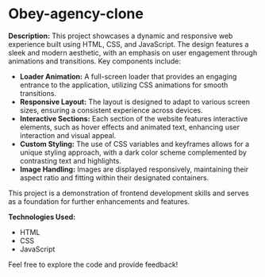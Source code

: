 # Obey-agency-clone

**Description:**
This project showcases a dynamic and responsive web experience built using HTML, CSS, and JavaScript. The design features a sleek and modern aesthetic, with an emphasis on user engagement through animations and transitions. Key components include:

- **Loader Animation:** A full-screen loader that provides an engaging entrance to the application, utilizing CSS animations for smooth transitions.
- **Responsive Layout:** The layout is designed to adapt to various screen sizes, ensuring a consistent experience across devices.
- **Interactive Sections:** Each section of the website features interactive elements, such as hover effects and animated text, enhancing user interaction and visual appeal.
- **Custom Styling:** The use of CSS variables and keyframes allows for a unique styling approach, with a dark color scheme complemented by contrasting text and highlights.
- **Image Handling:** Images are displayed responsively, maintaining their aspect ratio and fitting within their designated containers.

This project is a demonstration of frontend development skills and serves as a foundation for further enhancements and features.

**Technologies Used:**
- HTML
- CSS
- JavaScript

Feel free to explore the code and provide feedback!
